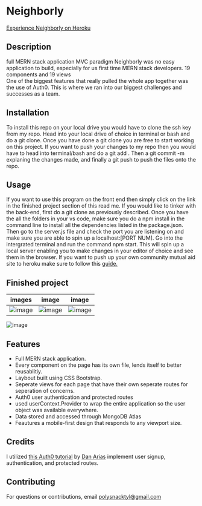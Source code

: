 # Neighborly
<a href="https://dashboard.heroku.com/apps/infinite-forest-58133">Experience Neighborly on Heroku</a></li>

## Description 

full MERN stack application
MVC paradigm 
Neighborly was no easy application to build, especially for us first time MERN stack developers. 
19 components and 19 views  
One of the biggest features that really pulled the whole app together was the use of Auth0. This is where we ran into our biggest challenges and successes as a team. 

## Installation

To install this repo on your local drive you would have to clone the ssh key from my repo. Head into your local drive of choice in terminal or bash and do a git clone. Once you have done a git clone you are free to start working on this project. If you want to push your changes to my repo then you would have to head into terminal/bash and do a git add . Then a git commit -m explaning the changes made, and finally a git push to push the files onto the repo. 

## Usage 

If you want to use this program on the front end then simply click on the link in the finished project section of this read me. If you would like to tinker with the back-end, first do a git clone as previously described. Once you have the all the folders in your vs code, make sure you do a npm install in the command line to install all the dependencies listed in the package.json. Then go to the server.js file and check the port you are listening on and make sure you are able to spin up a localhost:[PORT NUM]. Go into the intergrated terminal and run the command npm start. This will spin up a local server enabling you to make changes in your editor of choice and see them in the browser. If you want to push up your own community mutual aid site to heroku make sure to follow this <a href="https://blog.heroku.com/deploying-react-with-zero-configuration" target="_blank">guide.</a>

## Finished project

images | image | image
------------ | ------------- | -------------
![image](/img)| ![image](/img) | ![image](/img)

![image](/img)


## Features
<ul>
<li> Full MERN stack application.</li>
<li> Every component on the page has its own file, lends itself to better reusablitiy.</li>
<li> Laybout built using CSS Bootstrap.</li>
<li>Seperate views for each page that have their own seperate routes for seperation of concerns.</li>
<li>Auth0 user authentication and protected routes</li>
<li>used userContext.Provider to wrap the entire application so the user object was available everywhere.</li>
<li>Data stored and accessed through MongoDB Atlas</li>
<li>Feautures a mobile-first design that responds to any viewport size.</li>
</ul>


## Credits
I utilized [this Auth0 tutorial](https://auth0.com/blog/complete-guide-to-react-user-authentication/) by [Dan Arias](https://auth0.com/blog/authors/dan-arias/) implement user signup, authentication, and protected routes.


## Contributing

For questions or contributions, email polysnacktyl@gmail.com

